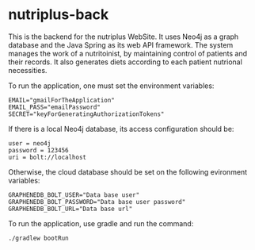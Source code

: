 # nutriplus-back
This is the backend for the nutriplus WebSite. It uses Neo4j as a graph database and the Java Spring as its web API framework.
The system manages the work of a nutritoinist, by maintaining control of patients and their records. It also generates diets according to each patient nutrional necessities.

To run the application, one must set the environment variables:
```
EMAIL="gmailForTheApplication"
EMAIL_PASS="emailPassword"
SECRET="keyForGeneratingAuthorizationTokens"
```
If there is a local Neo4j database, its access configuration should be:
```
user = neo4j
password = 123456
uri = bolt://localhost
```
Otherwise, the cloud database should be set on the following evironment variables:
```
GRAPHENEDB_BOLT_USER="Data base user"
GRAPHENEDB_BOLT_PASSWORD="Data base user password"
GRAPHENEDB_BOLT_URL="Data base url"
```

To run the application, use gradle and run the command:
```
./gradlew bootRun
```
